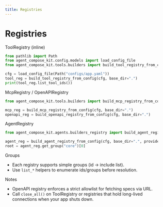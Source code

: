 ```yaml
---
title: Registries
---
```


# Registries

ToolRegistry (inline)
```python
from pathlib import Path
from agent_compose_kit.config.models import load_config_file
from agent_compose_kit.tools.builders import build_tool_registry_from_config

cfg = load_config_file(Path("configs/app.yaml"))
tool_reg = build_tool_registry_from_config(cfg, base_dir=".")
print(tool_reg.list_tool_ids())
```

McpRegistry / OpenAPIRegistry
```python
from agent_compose_kit.tools.builders import build_mcp_registry_from_config, build_openapi_registry_from_config

mcp_reg = build_mcp_registry_from_config(cfg, base_dir=".")
openapi_reg = build_openapi_registry_from_config(cfg, base_dir=".")
```

AgentRegistry
```python
from agent_compose_kit.agents.builders_registry import build_agent_registry_from_config

agent_reg = build_agent_registry_from_config(cfg, base_dir=".", provider_defaults=cfg.model_providers, tool_registry=tool_reg)
root = agent_reg.get_group("core")[0]
```

Groups
- Each registry supports simple groups (id → include list).
- Use `list_*` helpers to enumerate ids/groups before resolution.

Notes
- OpenAPI registry enforces a strict allowlist for fetching specs via URL.
- Call `close_all()` on ToolRegistry or registries that hold long-lived connections when your app shuts down.

